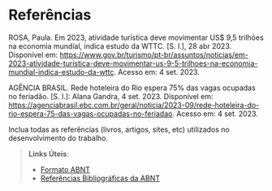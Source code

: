 # Referências

ROSA, Paula. Em 2023, atividade turística deve movimentar US$ 9,5 trilhões na economia mundial, indica estudo da WTTC. [S. l.], 28 abr 2023. Disponível em: https://www.gov.br/turismo/pt-br/assuntos/noticias/em-2023-atividade-turistica-deve-movimentar-us-9-5-trilhoes-na-economia-mundial-indica-estudo-da-wttc. Acesso em: 4 set. 2023.

AGÊNCIA BRASIL. Rede hoteleira do Rio espera 75% das vagas ocupadas no feriadão. [S. l.]: Alana Gandra, 4 set. 2023. Disponível em: https://agenciabrasil.ebc.com.br/geral/noticia/2023-09/rede-hoteleira-do-rio-espera-75-das-vagas-ocupadas-no-feriadao. Acesso em: 4 set. 2023.

Inclua todas as referências (livros, artigos, sites, etc) utilizados no desenvolvimento do trabalho.

> **Links Úteis**:
> - [Formato ABNT](https://www.normastecnicas.com/abnt/trabalhos-academicos/referencias/)
> - [Referências Bibliográficas da ABNT](https://comunidade.rockcontent.com/referencia-bibliografica-abnt/)
